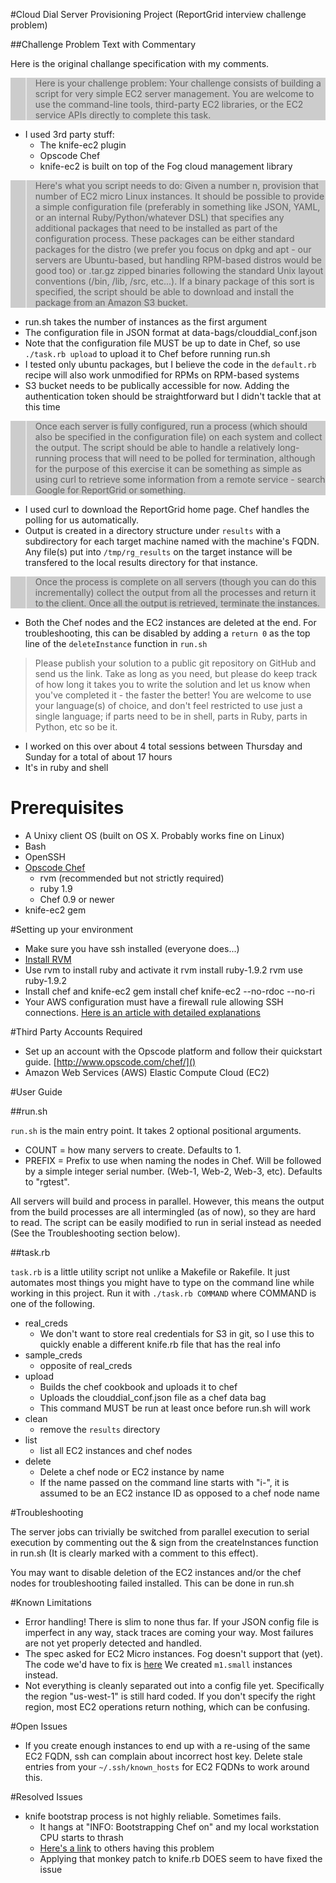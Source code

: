 #Cloud Dial Server Provisioning Project
(ReportGrid interview challenge problem)

##Challenge Problem Text with Commentary

Here is the original challange specification with my comments.
<style type="text/css">
.quote {
  background-color: #CCC;
}
</style>

<div class="quote">

> Here is your challenge problem:
> Your challenge consists of building a script for very simple EC2 server
> management. You are welcome to use the command-line tools, 
> third-party EC2 libraries, or the EC2 service APIs directly to complete this
> task.

</div>

* I used 3rd party stuff:
    * The knife-ec2 plugin
    * Opscode Chef
    * knife-ec2 is built on top of the Fog cloud management library

<div class="quote">

> Here's what you script needs to do:
> Given a number n, provision that number of EC2 micro Linux instances. It
> should be possible to provide a simple configuration file (preferably in
> something like JSON, YAML, or an internal Ruby/Python/whatever DSL) that 
> specifies any additional packages that need to be installed as part of the
> configuration process. These packages can be either standard packages
> for the distro (we prefer you focus on dpkg and apt - our servers are
> Ubuntu-based, but handling RPM-based distros would be good too) or .tar.gz 
> zipped binaries following the standard Unix layout conventions 
> (/bin, /lib, /src, etc...). If a binary package of this sort is specified,
> the script should be able to download and install the package from an Amazon
> S3 bucket.

</div>

* run.sh takes the number of instances as the first argument
* The configuration file in JSON format at data-bags/clouddial_conf.json
* Note that the configuration file MUST be up to date in Chef, so use `./task.rb
  upload` to upload it to Chef before running run.sh
* I tested only ubuntu packages, but I believe the code in the `default.rb`
  recipe will also work unmodified for RPMs on RPM-based systems
* S3 bucket needs to be publically accessible for now.  Adding the
  authentication token should
  be straightforward but I didn't tackle that at this time

<div class="quote">

> Once each server is fully configured, run a process (which should also be
> specified in the configuration file) on each system and collect the output.
> The script should be able to handle a relatively long-running process that will
> need to be polled for termination, although for the purpose of this exercise it
> can be something as simple as using curl to retrieve some information from a
> remote service - search Google for ReportGrid or something.

</div>

* I used curl to download the ReportGrid home page.  Chef handles the polling
  for us automatically.
* Output is created in a directory structure under `results` with a subdirectory
  for each target machine named with the machine's FQDN.  Any file(s) put into
`/tmp/rg_results` on the target instance will be transfered to the local results
directory for that instance.

<div class="quote">

> Once the process is complete on all servers (though you can do this
> incrementally) collect the output from all the processes and return it to the
> client. Once all the output is retrieved, terminate the instances.

</div>

* Both the Chef nodes and the EC2 instances are deleted at the end. For
  troubleshooting, this can be disabled by adding a `return 0` as the top line
of the `deleteInstance` function in `run.sh`

> Please publish your solution to a public git repository on GitHub and send us
> the link. Take as long as you need, but please do keep track of how long it
> takes you to write the solution and let us know when you've completed it - the
> faster the better! You are welcome to use your language(s) of choice, and don't
> feel restricted to use just a single language; if parts need to be in shell,
> parts in Ruby, parts in Python, etc so be it.

</div>

* I worked on this over about 4 total sessions between Thursday and Sunday for a
  total of about 17 hours
* It's in ruby and shell



# Prerequisites
* A Unixy client OS (built on OS X. Probably works fine on Linux)
* Bash
* OpenSSH
* [Opscode Chef](http://wiki.opscode.com/display/chef/Support)
    * rvm (recommended but not strictly required)
    * ruby 1.9
    * Chef 0.9 or newer
* knife-ec2 gem

#Setting up your environment
* Make sure you have ssh installed (everyone does...)
* [Install RVM](http://beginrescueend.com/rvm/install/)
* Use rvm to install ruby and activate it
    rvm install ruby-1.9.2
    rvm use ruby-1.9.2
* Install chef and knife-ec2
    gem install chef knife-ec2 --no-rdoc --no-ri
* Your AWS configuration must have a firewall rule allowing SSH
  connections. [Here is an article with detailed explanations](http://www.agileweboperations.com/amazon-ec2-instances-with-opscode-chef-using-knife)

#Third Party Accounts Required
* Set up an account with the Opscode platform and follow their
  quickstart guide. [http://www.opscode.com/chef/]()
* Amazon Web Services (AWS) Elastic Compute Cloud (EC2)

#User Guide

##run.sh

`run.sh` is the main entry point.  It takes 2 optional positional
arguments.

* COUNT = how many servers to create. Defaults to 1.
* PREFIX = Prefix to use when naming the nodes in Chef. Will be followed
  by a simple integer serial number. (Web-1, Web-2, Web-3, etc).
Defaults to "rgtest".

All servers will build and process in parallel.  However, this means the
output from the build processes are all intermingled (as of now), so
they are hard to read.  The script can be easily modified to run in
serial instead as needed (See the Troubleshooting section below).

##task.rb

`task.rb` is a little utility script not unlike a Makefile or Rakefile.  It just
automates most things you might have to type on the command line while working
in this project. Run it with `./task.rb COMMAND` where COMMAND is one of the
following.

* real_creds
    * We don't want to store real credentials for S3 in git, so I use this to
      quickly enable a different knife.rb file that has the real info
* sample_creds
    * opposite of real_creds
* upload
    * Builds the chef cookbook and uploads it to chef
    * Uploads the clouddial_conf.json file as a chef data bag
    * This command MUST be run at least once before run.sh will work
* clean
    * remove the `results` directory
* list
    * list all EC2 instances and chef nodes
* delete
   * Delete a chef node or EC2 instance by name
   * If the name passed on the command line starts with "i-", it is assumed to
     be an EC2 instance ID as opposed to a chef node name

#Troubleshooting

The server jobs can trivially be switched from parallel execution to
serial execution by commenting out the & sign from the createInstances
function in run.sh (It is clearly marked with a comment to this effect).

You may want to disable deletion of the EC2 instances and/or the chef nodes for
troubleshooting failed installed.  This can be done in run.sh

#Known Limitations
* Error handling! There is slim to none thus far.  If your JSON config
  file is imperfect in any way, stack traces are coming your way. Most failures
are not yet properly detected and handled.
* The spec asked for EC2 Micro instances. Fog doesn't support that
  (yet).  The code we'd have to fix is
[here](https://github.com/geemus/fog/blob/b1655ab847c2a822c35198c496affed30f78a71a/lib/fog/aws/models/ec2/flavors.rb)
We created `m1.small` instances instead.
* Not everything is cleanly separated out into a config file yet.
  Specifically the region "us-west-1" is still hard coded.  If you don't
specify the right region, most EC2 operations return nothing, which can
be confusing.

#Open Issues
* If you create enough instances to end up with a re-using of the same EC2 FQDN, ssh
  can complain about incorrect host key.  Delete stale entries from your
`~/.ssh/known_hosts` for EC2 FQDNs to work around this.

#Resolved Issues
* knife bootstrap process is not highly reliable.  Sometimes fails.
    * It hangs at "INFO: Bootstrapping Chef on" and my local workstation
      CPU starts to thrash
    * [Here's a
      link](http://help.opscode.com/discussions/problems/233-ec2-instances-sometimes-do-not-bootstrap-with-knife-due-to-authentication-failure)
to others having this problem
    * Applying that monkey patch to knife.rb DOES seem to have fixed the
      issue

